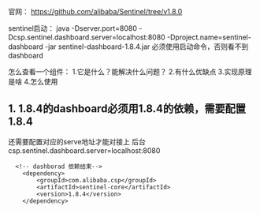 官网：
https://github.com/alibaba/Sentinel/tree/v1.8.0

sentinel启动：
java -Dserver.port=8080 -Dcsp.sentinel.dashboard.server=localhost:8080 -Dproject.name=sentinel-dashboard -jar sentinel-dashboard-1.8.4.jar
必须使用启动命令，否则看不到dashboard

怎么查看一个组件：
1.它是什么？能解决什么问题？
2.有什么优缺点
3.实现原理是啥
4.怎么使用

## 1. 1.8.4的dashboard必须用1.8.4的依赖，需要配置 1.8.4
还需要配置对应的serve地址才能对接上 后台
csp.sentinel.dashboard.server=localhost:8080


      <!-- dashborad 依赖结束-->
        <dependency>
            <groupId>com.alibaba.csp</groupId>
            <artifactId>sentinel-core</artifactId>
            <version>1.8.4</version>
        </dependency>

 